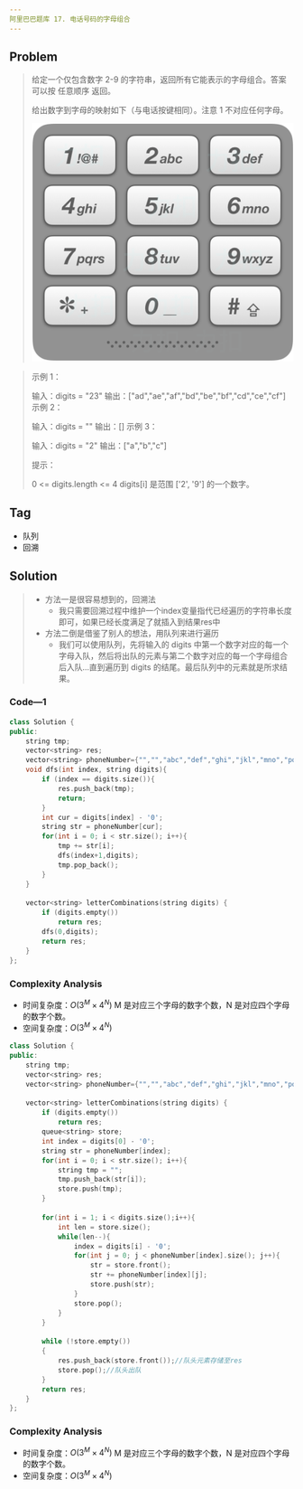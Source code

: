 ```yaml
---
阿里巴巴题库 17. 电话号码的字母组合
---
```


## Problem

> 给定一个仅包含数字 2-9 的字符串，返回所有它能表示的字母组合。答案可以按 任意顺序 返回。
>
> 给出数字到字母的映射如下（与电话按键相同）。注意 1 不对应任何字母。
>
> ![img](LeetcodeAli_17.assets/17_telephone_keypad.png)
>
> 



> 示例 1：
>
> 输入：digits = "23"
> 输出：["ad","ae","af","bd","be","bf","cd","ce","cf"]
> 示例 2：
>
> 输入：digits = ""
> 输出：[]
> 示例 3：
>
> 输入：digits = "2"
> 输出：["a","b","c"]
>
>
> 提示：
>
> 0 <= digits.length <= 4
> digits[i] 是范围 ['2', '9'] 的一个数字。

## Tag

- 队列
- 回溯



## Solution

> - 方法一是很容易想到的，回溯法
>   - 我只需要回溯过程中维护一个index变量指代已经遍历的字符串长度即可，如果已经长度满足了就插入到结果res中
> - 方法二倒是借鉴了别人的想法，用队列来进行遍历
>   - 我们可以使用队列，先将输入的 digits 中第一个数字对应的每一个字母入队，然后将出队的元素与第二个数字对应的每一个字母组合后入队...直到遍历到 digits 的结尾。最后队列中的元素就是所求结果。
>

### Code—1

```c++
class Solution {
public:
    string tmp;
    vector<string> res;
    vector<string> phoneNumber={"","","abc","def","ghi","jkl","mno","pqrs","tuv","wxyz"};
    void dfs(int index, string digits){
        if (index == digits.size()){
            res.push_back(tmp);
            return;
        }
        int cur = digits[index] - '0';
        string str = phoneNumber[cur];
        for(int i = 0; i < str.size(); i++){
            tmp += str[i];
            dfs(index+1,digits);
            tmp.pop_back();
        } 
    }

    vector<string> letterCombinations(string digits) {
        if (digits.empty())
            return res;
        dfs(0,digits);
        return res;
    }
};
```

### Complexity Analysis

- 时间复杂度：$O(3^M×4^N)$ M 是对应三个字母的数字个数，N 是对应四个字母的数字个数。
- 空间复杂度：$O(3^M×4^N)$



```c++
class Solution {
public:
    string tmp;
    vector<string> res;
    vector<string> phoneNumber={"","","abc","def","ghi","jkl","mno","pqrs","tuv","wxyz"};
    
    vector<string> letterCombinations(string digits) {
        if (digits.empty())
            return res;
        queue<string> store;
        int index = digits[0] - '0';
        string str = phoneNumber[index];
        for(int i = 0; i < str.size(); i++){
            string tmp = "";
            tmp.push_back(str[i]);
            store.push(tmp);
        } 
        
        for(int i = 1; i < digits.size();i++){
            int len = store.size();
            while(len--){
                index = digits[i] - '0';
                for(int j = 0; j < phoneNumber[index].size(); j++){
                    str = store.front();
                    str += phoneNumber[index][j];
                    store.push(str);
                } 
                store.pop();
            }
        }
        
        while (!store.empty())
		{
			res.push_back(store.front());//队头元素存储至res
			store.pop();//队头出队
		}
        return res;
    }
};
```

### Complexity Analysis

- 时间复杂度：$O(3^M×4^N)$ M 是对应三个字母的数字个数，N 是对应四个字母的数字个数。
- 空间复杂度：$O(3^M×4^N)$




